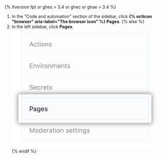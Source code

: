{% ifversion fpt or ghes > 3.4 or ghec or ghae > 3.4 %}
1. In the "Code and automation" section of the sidebar, click **{% octicon "browser" aria-label="The browser icon" %} Pages**.
{% else %}
1. In the left sidebar, click **Pages**.
   ![Page tab in the left-hand sidebar](/assets/images/help/pages/pages-tab.png)
{% endif %}

